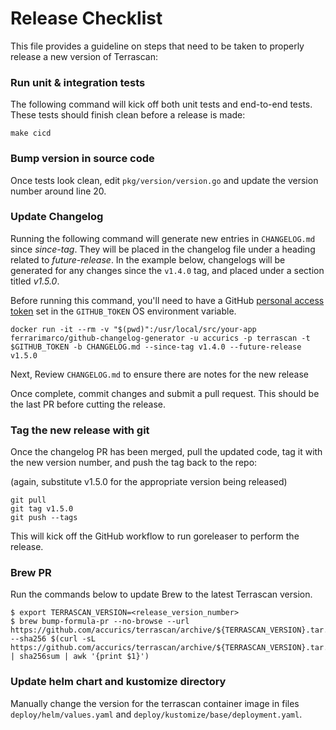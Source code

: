 # Release Checklist
This file provides a guideline on steps that need to be taken to properly release a new version of Terrascan:

### Run unit & integration tests
The following command will kick off both unit tests and end-to-end tests. These tests should finish clean before a release is made:

```
make cicd
```

### Bump version in source code
Once tests look clean, edit `pkg/version/version.go` and update the version number around line 20.

### Update Changelog
Running the following command will generate new entries in `CHANGELOG.md` since _since-tag_. They will be placed in the changelog file under a heading related to _future-release_. In the example below, changelogs will be generated for any changes since the `v1.4.0` tag, and placed under a section titled *v1.5.0*.

Before running this command, you'll need to have a GitHub [personal access token](https://docs.github.com/en/github/authenticating-to-github/creating-a-personal-access-token) set in the `GITHUB_TOKEN` OS environment variable.

```
docker run -it --rm -v "$(pwd)":/usr/local/src/your-app ferrarimarco/github-changelog-generator -u accurics -p terrascan -t $GITHUB_TOKEN -b CHANGELOG.md --since-tag v1.4.0 --future-release v1.5.0
```

Next, Review `CHANGELOG.md` to ensure there are notes for the new release

Once complete, commit changes and submit a pull request. This should be the last PR before cutting the release.

### Tag the new release with git
Once the changelog PR has been merged, pull the updated code, tag it with the new version number, and push the tag back to the repo:

(again, substitute v1.5.0 for the appropriate version being released)
```
git pull
git tag v1.5.0
git push --tags
```

This will kick off the GitHub workflow to run goreleaser to perform the release.

### Brew PR

Run the commands below to update Brew to the latest Terrascan version.

```
$ export TERRASCAN_VERSION=<release_version_number>
$ brew bump-formula-pr --no-browse --url https://github.com/accurics/terrascan/archive/${TERRASCAN_VERSION}.tar.gz --sha256 $(curl -sL https://github.com/accurics/terrascan/archive/${TERRASCAN_VERSION}.tar.gz | sha256sum | awk '{print $1}')
```

### Update helm chart and kustomize directory

Manually change the version for the terrascan container image in files `deploy/helm/values.yaml` and `deploy/kustomize/base/deployment.yaml`.
